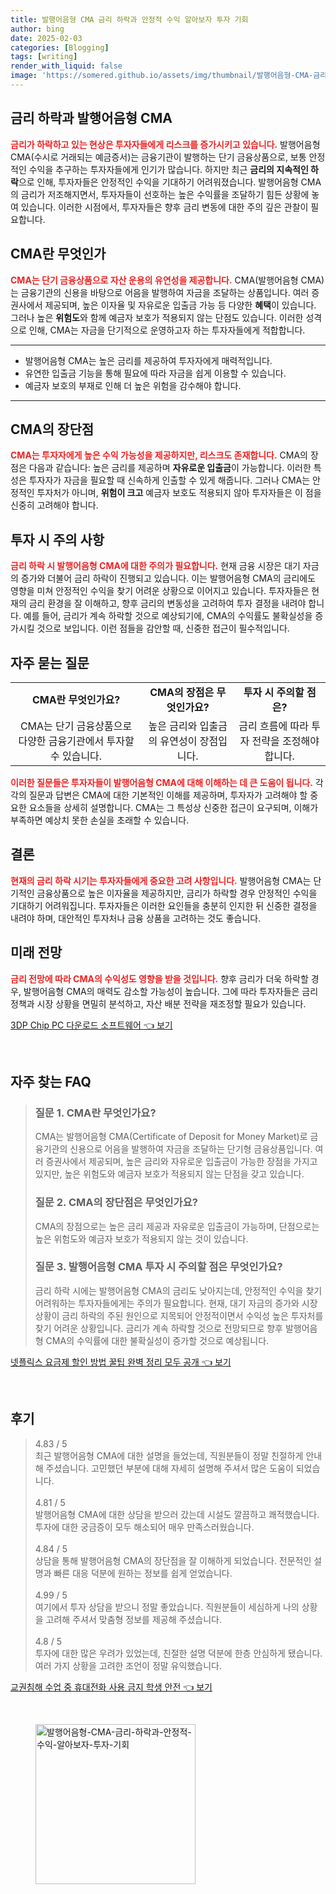 ```yaml
---
title: 발행어음형 CMA 금리 하락과 안정적 수익 알아보자 투자 기회
author: bing
date: 2025-02-03
categories: [Blogging]
tags: [writing]
render_with_liquid: false
image: 'https://somered.github.io/assets/img/thumbnail/발행어음형-CMA-금리-하락과-안정적-수익-알아보자-투자-기회.webp'
---
```



<h2 id='금리하락과발행어음형CMA'>금리 하락과 발행어음형 CMA</h2>

<p><b><span style="color: #ee2323;">금리가 하락하고 있는 현상은 투자자들에게 리스크를 증가시키고 있습니다.</span></b> 발행어음형 CMA(수시로 거래되는 예금증서)는 금융기관이 발행하는 단기 금융상품으로, 보통 안정적인 수익을 추구하는 투자자들에게 인기가 많습니다. 하지만 최근 <b>금리의 지속적인 하락</b>으로 인해, 투자자들은 안정적인 수익을 기대하기 어려워졌습니다. 발행어음형 CMA의 금리가 저조해지면서, 투자자들이 선호하는 높은 수익률을 조달하기 힘든 상황에 놓여 있습니다. 이러한 시점에서, 투자자들은 향후 금리 변동에 대한 주의 깊은 관찰이 필요합니다.</p>

<h2 id='CMA란 무엇인가'>CMA란 무엇인가</h2>

<p><b><span style="color: #ee2323;">CMA는 단기 금융상품으로 자산 운용의 유연성을 제공합니다.</span></b> CMA(발행어음형 CMA)는 금융기관의 신용을 바탕으로 어음을 발행하여 자금을 조달하는 상품입니다. 여러 증권사에서 제공되며, 높은 이자율 및 자유로운 입출금 가능 등 다양한 <b>혜택</b>이 있습니다. 그러나 높은 <b>위험도</b>와 함께 예금자 보호가 적용되지 않는 단점도 있습니다. 이러한 성격으로 인해, CMA는 자금을 단기적으로 운영하고자 하는 투자자들에게 적합합니다.</p>

<hr />

<ul>
    <li>발행어음형 CMA는 높은 금리를 제공하여 투자자에게 매력적입니다.</li>
    <li>유연한 입출금 기능을 통해 필요에 따라 자금을 쉽게 이용할 수 있습니다.</li>
    <li>예금자 보호의 부재로 인해 더 높은 위험을 감수해야 합니다.</li>
</ul>

<hr />

<h2 id='CMA의장단점'>CMA의 장단점</h2>

<p><b><span style="color: #ee2323;">CMA는 투자자에게 높은 수익 가능성을 제공하지만, 리스크도 존재합니다.</span></b> CMA의 장점은 다음과 같습니다: 높은 금리를 제공하며 <b>자유로운 입출금</b>이 가능합니다. 이러한 특성은 투자자가 자금을 필요할 때 신속하게 인출할 수 있게 해줍니다. 그러나 CMA는 안정적인 투자처가 아니며, <b>위험이 크고</b> 예금자 보호도 적용되지 않아 투자자들은 이 점을 신중히 고려해야 합니다.</p>

<h2 id='투자시주의사항'>투자 시 주의 사항</h2>

<p><b><span style="color: #ee2323;">금리 하락 시 발행어음형 CMA에 대한 주의가 필요합니다.</span></b> 현재 금융 시장은 대기 자금의 증가와 더불어 금리 하락이 진행되고 있습니다. 이는 발행어음형 CMA의 금리에도 영향을 미쳐 안정적인 수익을 찾기 어려운 상황으로 이어지고 있습니다. 투자자들은 현재의 금리 환경을 잘 이해하고, 향후 금리의 변동성을 고려하여 투자 결정을 내려야 합니다. 예를 들어, 금리가 계속 하락할 것으로 예상되기에, CMA의 수익률도 불확실성을 증가시킬 것으로 보입니다. 이런 점들을 감안할 때, 신중한 접근이 필수적입니다.</p>

<h2 id='자주묻는질문'>자주 묻는 질문</h2>

<table>
    <tr>
        <td style="text-align: center; height: 17px;"><b>CMA란 무엇인가요?</b></td>
        <td style="text-align: center; height: 17px;"><b>CMA의 장점은 무엇인가요?</b></td>
        <td style="text-align: center; height: 17px;"><b>투자 시 주의할 점은?</b></td>
    </tr>
    <tr>
        <td style="text-align: center; height: 17px;">CMA는 단기 금융상품으로 다양한 금융기관에서 투자할 수 있습니다.</td>
        <td style="text-align: center; height: 17px;">높은 금리와 입출금의 유연성이 장점입니다.</td>
        <td style="text-align: center; height: 17px;">금리 흐름에 따라 투자 전략을 조정해야 합니다.</td>
    </tr>
</table>

<p><b><span style="color: #ee2323;">이러한 질문들은 투자자들이 발행어음형 CMA에 대해 이해하는 데 큰 도움이 됩니다.</span></b> 각각의 질문과 답변은 CMA에 대한 기본적인 이해를 제공하며, 투자자가 고려해야 할 중요한 요소들을 상세히 설명합니다. CMA는 그 특성상 신중한 접근이 요구되며, 이해가 부족하면 예상치 못한 손실을 초래할 수 있습니다.</p>

<h2 id='결론'>결론</h2>

<p><b><span style="color: #ee2323;">현재의 금리 하락 시기는 투자자들에게 중요한 고려 사항입니다.</span></b> 발행어음형 CMA는 단기적인 금융상품으로 높은 이자율을 제공하지만, 금리가 하락할 경우 안정적인 수익을 기대하기 어려워집니다. 투자자들은 이러한 요인들을 충분히 인지한 뒤 신중한 결정을 내려야 하며, 대안적인 투자처나 금융 상품을 고려하는 것도 좋습니다.</p>

<h2 id='미래전망'>미래 전망</h2>

<p><b><span style="color: #ee2323;">금리 전망에 따라 CMA의 수익성도 영향을 받을 것입니다.</span></b> 향후 금리가 더욱 하락할 경우, 발행어음형 CMA의 매력도 감소할 가능성이 높습니다. 그에 따라 투자자들은 금리 정책과 시장 상황을 면밀히 분석하고, 자산 배분 전략을 재조정할 필요가 있습니다.</p>


<p><a class="click-button" title="3DP Chip PC 다운로드 소프트웨어" href="https://somered.github.io/posts/3DP-Chip-PC-%EB%8B%A4%EC%9A%B4%EB%A1%9C%EB%93%9C-%EC%86%8C%ED%94%84%ED%8A%B8%EC%9B%A8%EC%96%B4/" rel="dofollow">3DP Chip PC 다운로드 소프트웨어 👈 보기</a></p><br>
<h2 id='자주_찾는_FAQ'>자주 찾는 FAQ</h2>
<div itemscope="" itemtype="https://schema.org/FAQPage"> 
<blockquote> 
<div itemscope="" itemprop="mainEntity" itemtype="https://schema.org/Question"> 
<h3 itemprop="name">질문 1. CMA란 무엇인가요?</h3> 
<div itemscope="" itemprop="acceptedAnswer" itemtype="https://schema.org/Answer"> 
<span itemprop="text"> 
<p>CMA는 발행어음형 CMA(Certificate of Deposit for Money Market)로 금융기관의 신용으로 어음을 발행하여 자금을 조달하는 단기형 금융상품입니다. 여러 증권사에서 제공되며, 높은 금리와 자유로운 입출금이 가능한 장점을 가지고 있지만, 높은 위험도와 예금자 보호가 적용되지 않는 단점을 갖고 있습니다.</p> 
</span> 
</div> 
</div> 

<div itemscope="" itemprop="mainEntity" itemtype="https://schema.org/Question"> 
<h3 itemprop="name">질문 2. CMA의 장단점은 무엇인가요?</h3> 
<div itemscope="" itemprop="acceptedAnswer" itemtype="https://schema.org/Answer"> 
<span itemprop="text"> 
<p>CMA의 장점으로는 높은 금리 제공과 자유로운 입출금이 가능하며, 단점으로는 높은 위험도와 예금자 보호가 적용되지 않는 것이 있습니다.</p> 
</span> 
</div> 
</div> 

<div itemscope="" itemprop="mainEntity" itemtype="https://schema.org/Question"> 
<h3 itemprop="name">질문 3. 발행어음형 CMA 투자 시 주의할 점은 무엇인가요?</h3> 
<div itemscope="" itemprop="acceptedAnswer" itemtype="https://schema.org/Answer"> 
<span itemprop="text"> 
<p>금리 하락 시에는 발행어음형 CMA의 금리도 낮아지는데, 안정적인 수익을 찾기 어려워하는 투자자들에게는 주의가 필요합니다. 현재, 대기 자금의 증가와 시장 상황이 금리 하락의 주된 원인으로 지목되어 안정적이면서 수익성 높은 투자처를 찾기 어려운 상황입니다. 금리가 계속 하락할 것으로 전망되므로 향후 발행어음형 CMA의 수익률에 대한 불확실성이 증가할 것으로 예상됩니다.</p> 
</span> 
</div> 
</div> 
</blockquote> 
</div>
<p><a class="click-button" title="넷플릭스 요금제 할인 방법 꿀팁 완벽 정리 모두 공개" href="https://somered.github.io/posts/%EB%84%B7%ED%94%8C%EB%A6%AD%EC%8A%A4-%EC%9A%94%EA%B8%88%EC%A0%9C-%ED%95%A0%EC%9D%B8-%EB%B0%A9%EB%B2%95-%EA%BF%80%ED%8C%81-%EC%99%84%EB%B2%BD-%EC%A0%95%EB%A6%AC-%EB%AA%A8%EB%91%90-%EA%B3%B5%EA%B0%9C/" rel="dofollow">넷플릭스 요금제 할인 방법 꿀팁 완벽 정리 모두 공개 👈 보기</a></p><br>
<h2 id='후기'>후기</h2>
<div itemscope itemtype="https://schema.org/Product">
  <blockquote>
  <div itemprop="review" itemscope itemtype="https://schema.org/Review">
      <div itemprop="reviewRating" itemscope itemtype="https://schema.org/Rating"> <span itemprop="ratingValue">4.83</span> / <span itemprop="bestRating">5</span> </div>
      <span itemprop="reviewBody">최근 발행어음형 CMA에 대한 설명을 들었는데, 직원분들이 정말 친절하게 안내해 주셨습니다. 고민했던 부분에 대해 자세히 설명해 주셔서 많은 도움이 되었습니다.</span>
  </div>
  <br>
  <div itemprop="review" itemscope itemtype="https://schema.org/Review">
      <div itemprop="reviewRating" itemscope itemtype="https://schema.org/Rating"> <span itemprop="ratingValue">4.81</span> / <span itemprop="bestRating">5</span> </div>
      <span itemprop="reviewBody">발행어음형 CMA에 대한 상담을 받으러 갔는데 시설도 깔끔하고 쾌적했습니다. 투자에 대한 궁금증이 모두 해소되어 매우 만족스러웠습니다.</span>
  </div>
  <br>
  <div itemprop="review" itemscope itemtype="https://schema.org/Review">
      <div itemprop="reviewRating" itemscope itemtype="https://schema.org/Rating"> <span itemprop="ratingValue">4.84</span> / <span itemprop="bestRating">5</span> </div>
      <span itemprop="reviewBody">상담을 통해 발행어음형 CMA의 장단점을 잘 이해하게 되었습니다. 전문적인 설명과 빠른 대응 덕분에 원하는 정보를 쉽게 얻었습니다.</span>
  </div>
  <br>
  <div itemprop="review" itemscope itemtype="https://schema.org/Review">
      <div itemprop="reviewRating" itemscope itemtype="https://schema.org/Rating"> <span itemprop="ratingValue">4.99</span> / <span itemprop="bestRating">5</span> </div>
      <span itemprop="reviewBody">여기에서 투자 상담을 받으니 정말 좋았습니다. 직원분들이 세심하게 나의 상황을 고려해 주셔서 맞춤형 정보를 제공해 주셨습니다.</span>
  </div>
  <br>
  <div itemprop="review" itemscope itemtype="https://schema.org/Review">
      <div itemprop="reviewRating" itemscope itemtype="https://schema.org/Rating"> <span itemprop="ratingValue">4.8</span> / <span itemprop="bestRating">5</span> </div>
      <span itemprop="reviewBody">투자에 대한 많은 우려가 있었는데, 친절한 설명 덕분에 한층 안심하게 됐습니다. 여러 가지 상황을 고려한 조언이 정말 유익했습니다.</span>
  </div>
  </blockquote>
</div>
<p><a class="click-button" title="교권침해 수업 중 휴대전화 사용 금지 학생 안전" href="https://somered.github.io/posts/%EA%B5%90%EA%B6%8C%EC%B9%A8%ED%95%B4-%EC%88%98%EC%97%85-%EC%A4%91-%ED%9C%B4%EB%8C%80%EC%A0%84%ED%99%94-%EC%82%AC%EC%9A%A9-%EA%B8%88%EC%A7%80-%ED%95%99%EC%83%9D-%EC%95%88%EC%A0%84/" rel="dofollow">교권침해 수업 중 휴대전화 사용 금지 학생 안전 👈 보기</a></p><br>
<figure class="image"><img src="https://somered.github.io/assets/img/thumbnail/발행어음형-CMA-금리-하락과-안정적-수익-알아보자-투자-기회.webp" alt="발행어음형-CMA-금리-하락과-안정적-수익-알아보자-투자-기회" width="256" height="256"></figure>